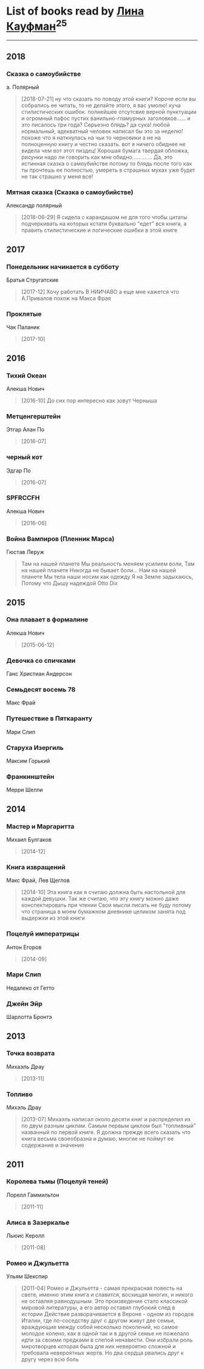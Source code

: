 # List of books read by [Лина Кауфман](http://vk.com/id143278479)<sup>25</sup>
---

## 2018

### Сказка о самоубийстве
а. Полярный
> [2018-07-21] ну что сказать по поводу этой книги? Короче если вы собрались ее читать, то не делайте этого, я вас  умолю!
>  куча стилистических ошибок. полнейшее отсутсвие верной пунктуации  и огромный пафос пустих ванильно-гламурных заголовков......
> и это писалось три года? Серьезно блядь? да сука! любой нормальный, адекватный человек  написал бы это за неделю! 
> похоже что я наткнулась на чьи то черновики а не на полноценную книгу 
> и честно сказать. вот я ничего обиднее не видела чем  вот этот пиздец!
> Хорошая бумага твердая обложка,  рисунки
> надо ли говорить как мне обидно.............
> Да, это истинная сказка о самоубийстве потому то блядь после того как ты прочтешь 
> ее полностью, умереть в страшных муках уже будет  не так страшно
> у меня все!


### Мятная сказка (Сказка о самоубийстве)
Александр полярный
> [2018-06-29] Я  сидела с карандашом не для того чтобы цитаты подчеркивать на которых кстати буквально "едет" вся книга, а править стилистические и логические ошибки в этой книге



## 2017

### Понедельник начинается в субботу
Братья Стругатские
> [2017-12] Хочу работать В НИИЧАВО
> а еще мне кажется что А.Привалов  похож на Макса Фрая


### Проклятые
Чак Паланик
> [2017-10] 



## 2016

### Тихий Океан
Алекша Нович
> [2016-10] До сих пор интересно как зовут Черныша


### Метценгерштейн
Этгар Алан По
> [2016-07] 


### черный кот
Эдгар По
> [2016-07] 


### SPFRCCFH
Алекша Нович
> [2016-06] 


### Война Вампиров (Пленник Марса)
Гюстав Леруж
> Там на нашей планете
> Мы реальность меняем усилием воли,
> Там на нашей планете 
> Никогда не бывает боли...
> Нам на нашей планете
> Мы тела наши носим как одежду
> Я на Земле задыхаюсь,
> Потому что Дышу надеждой
> Otto Dix



## 2015

### Она плавает в формалине
Алекша Нович
> [2015-06-12] 


### Девочка со спичками
Ганс Христиан Андерсон


### Семьдесят восемь 78
Макс Фрай


### Путешествие в Пяткаранту
Мари Слип


### Старуха Изергиль
Максим Горький


### Франкинштейн
Мерри Шелли



## 2014

### Мастер и Маргаритта
Михаил Булгаков
> [2014-12] 


### Книга извращений
Макс Фрай, Лев Щеглов
> [2014-10] Эта книга как я считаю должна быть настольной для каждой девушки.
> Так же считаю, что эту книгу можно даже конспектировать при чтении 
> Свои мысли писать не буду потому что страница в моем бумажном дневнике целиком занята под 
> выдержки из этой книги


### Поцелуй императрицы
Антон Егоров
> [2014-09] 


### Мари Слип
Недалеко от Гетто


### Джейн Эйр
Шарлотта Бронтэ



## 2013

### Точка возврата
Михаэль Драу
> [2013-11] 


### Топливо
Михэль Драу
> [2013-07] Михаэль написал около десяти книг и распределил их по двум разным циклам. Самым первым циклом был "топливный" названный по первой книге.
> Я должна прежде всего сказать что книга весьма своеобразна и думаю, многие не поймут ее содержание и значение



## 2011

### Королева тьмы (Поцелуй теней)
Лорелл Гаммильтон
> [2011-11] 


### Алиса в Зазеркалье
Льюис Керолл
> [2011-08] 


### Ромео и Джульетта
Ульям Шекспир
> [2011-04] Ромео и Джульетта - самая прекрасная повесть на свете, именно этим книга и славится, восхищая многих, и никого не оставляя равнодушным. Это  произведение стало классикой мировой литературы, а его  автор оставил глубокий след в истории
> Действие разворачивается в Вероне - одном из городов Италии, где по-соседству друг с другом живут  две семьи, враждующие между собой несколько поколений, но самое молодое колено, как в одной так  и в другой семье не пожелало идти за своими предками в слепой ненависти. Они избрали роль миротворцев которая была для них невероятно сложной и требовала невероятных жертв. Но два сердца рвались друг к другу  через всю боль




